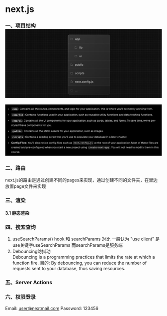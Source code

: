 # next.js
### 一、项目结构 ![项目结构](./images/WX20240304-093508@2x.png)
![结构解析](./images/WX20240304-093801@2x.png)

### 二、路由
next.js的路由是通过创建不同的pages来实现，通过创建不同的文件夹，在里边放置page文件来实现

### 三、渲染
#### 3.1 静态渲染

### 四、搜索查询
1. useSearchParams() hook 和 searchParams 对比
   一般认为 "use client" 是use关键字useSearchParams
   而searchParams是服务端
2. Debouncing防抖动   
   Debouncing is a programming practices that limits the rate at which a function fire.
   目的:
   By debouncing, you can reduce the number of requests sent to your database, thus saving resources.
### 五、Server Actions

### 六、权限登录
Email: user@nextmail.com
Password: 123456

   

